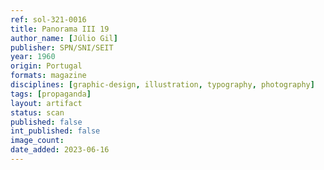 ```yaml
---
ref: sol-321-0016
title: Panorama III 19
author_name: [Júlio Gil]
publisher: SPN/SNI/SEIT
year: 1960
origin: Portugal
formats: magazine
disciplines: [graphic-design, illustration, typography, photography]
tags: [propaganda]
layout: artifact
status: scan
published: false
int_published: false
image_count:
date_added: 2023-06-16
---
```

